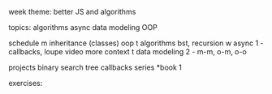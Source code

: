 week theme:
	better JS and algorithms

topics:
	algorithms 
	async
	data modeling 
	OOP

schedule
	m
		inheritance (classes)
		oop
	t
		algorithms
		bst, recursion
	w
		async 1 - callbacks, loupe video
		more context
	t
		data modeling 2 - m-m, o-m, o-o

projects
	binary search tree
	callbacks series
	*book 1

exercises:

